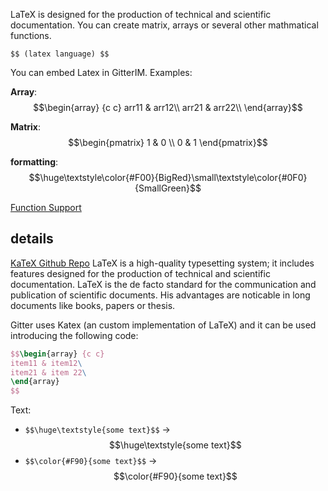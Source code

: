 LaTeX is designed for the production of technical and scientific documentation.
You can create matrix, arrays or several other mathmatical functions.

`` $$ (latex language) $$ ``

You can embed Latex in GitterIM. Examples:

**Array**:
$$\begin{array} {c c}
arr11 & arr12\\
arr21 & arr22\\
\end{array}$$

**Matrix**:
$$\begin{pmatrix} 1 & 0 \\ 0 & 1 \end{pmatrix}$$

**formatting**:
$$\huge\textstyle\color{#F00}{BigRed}\small\textstyle\color{#0F0}{SmallGreen}$$

[Function Support](https://github.com/Khan/KaTeX/wiki/Function-Support-in-KaTeX)
## details
[KaTeX Github Repo](https://github.com/Khan/KaTeX)
LaTeX is a high-quality typesetting system; it includes features designed for the production of technical and scientific documentation. LaTeX is the de facto standard for the communication and publication of scientific documents.
His advantages are noticable in long documents like books, papers or thesis.

Gitter uses Katex (an custom implementation of LaTeX) and it can be used introducing the following code:

```latex
$$\begin{array} {c c}
item11 & item12\
item21 & item 22\
\end{array}
$$
```

Text:
- `$$\huge\textstyle{some text}$$` -> $$\huge\textstyle{some text}$$
- `$$\color{#F90}{some text}$$` -> $$\color{#F90}{some text}$$